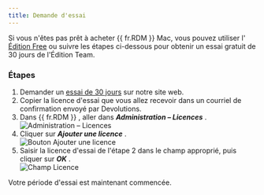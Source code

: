 ```yaml
---
title: Demande d'essai
---
```


Si vous n'êtes pas prêt à acheter {{ fr.RDM }} Mac, vous pouvez utiliser l' [Édition Free](/fr/rdm/mac/installation/client/registration/free-edition/) ou suivre les étapes ci-dessous pour obtenir un essai gratuit de 30 jours de l'Édition Team. 

### Étapes 
1. Demander un [essai de 30 jours](https://devolutions.net/remote-desktop-manager/fr/trial) sur notre site web. 
1. Copier la licence d'essai que vous allez recevoir dans un courriel de confirmation envoyé par Devolutions. 
1. Dans {{ fr.RDM }} , aller dans ***Administration – Licences*** .  
![Administration – Licences](/img/fr/rdm/mac/RdmMac0000.png) 
1. Cliquer sur ***Ajouter une licence*** .  
![Bouton Ajouter une licence](/img/fr/rdm/mac/RdmMac0001.png) 
1. Saisir la licence d'essai de l'étape 2 dans le champ approprié, puis cliquer sur ***OK*** .  
![Champ Licence](/img/fr/rdm/mac/RdmMac0003.png) 

Votre période d'essai est maintenant commencée. 


